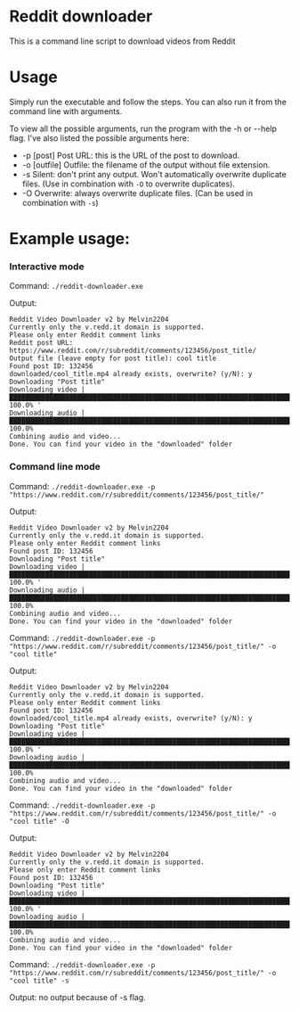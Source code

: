 # Reddit downloader
This is a command line script to download videos from Reddit

# Usage
Simply run the executable and follow the steps. You can also run it from the command line with arguments.

To view all the possible arguments, run the program with the -h or --help flag. 
I've also listed the possible arguments here:
* -p [post]     Post URL: this is the URL of the post to download.
* -o [outfile]  Outfile: the filename of the output without file extension.
* -s            Silent: don't print any output. Won't automatically overwrite duplicate files. (Use in combination with `-O` to overwrite duplicates).
* -O            Overwrite: always overwrite duplicate files. (Can be used in combination with `-s`) 

# Example usage:
### Interactive mode
Command: `./reddit-downloader.exe`

Output: 
```
Reddit Video Downloader v2 by Melvin2204
Currently only the v.redd.it domain is supported.
Please only enter Reddit comment links
Reddit post URL: https://www.reddit.com/r/subreddit/comments/123456/post_title/
Output file (leave empty for post title): cool title
Found post ID: 132456
downloaded/cool_title.mp4 already exists, overwrite? (y/N): y
Downloading "Post title"
Downloading video |██████████████████████████████████████████████████████████████████████████████████████████| 100.0% '
Downloading audio |██████████████████████████████████████████████████████████████████████████████████████████| 100.0%
Combining audio and video...
Done. You can find your video in the "downloaded" folder
```



### Command line mode
Command: `./reddit-downloader.exe -p "https://www.reddit.com/r/subreddit/comments/123456/post_title/"`

Output:
```
Reddit Video Downloader v2 by Melvin2204
Currently only the v.redd.it domain is supported.
Please only enter Reddit comment links
Found post ID: 132456
Downloading "Post title"
Downloading video |██████████████████████████████████████████████████████████████████████████████████████████| 100.0% '
Downloading audio |██████████████████████████████████████████████████████████████████████████████████████████| 100.0%
Combining audio and video...
Done. You can find your video in the "downloaded" folder
```



Command: `./reddit-downloader.exe -p "https://www.reddit.com/r/subreddit/comments/123456/post_title/" -o "cool title"`

Output:
```
Reddit Video Downloader v2 by Melvin2204
Currently only the v.redd.it domain is supported.
Please only enter Reddit comment links
Found post ID: 132456
downloaded/cool_title.mp4 already exists, overwrite? (y/N): y
Downloading "Post title"
Downloading video |██████████████████████████████████████████████████████████████████████████████████████████| 100.0% '
Downloading audio |██████████████████████████████████████████████████████████████████████████████████████████| 100.0%
Combining audio and video...
Done. You can find your video in the "downloaded" folder
```



Command: `./reddit-downloader.exe -p "https://www.reddit.com/r/subreddit/comments/123456/post_title/" -o "cool title" -O`

Output:
```
Reddit Video Downloader v2 by Melvin2204
Currently only the v.redd.it domain is supported.
Please only enter Reddit comment links
Found post ID: 132456
Downloading "Post title"
Downloading video |██████████████████████████████████████████████████████████████████████████████████████████| 100.0% '
Downloading audio |██████████████████████████████████████████████████████████████████████████████████████████| 100.0%
Combining audio and video...
Done. You can find your video in the "downloaded" folder
```



Command: `./reddit-downloader.exe -p "https://www.reddit.com/r/subreddit/comments/123456/post_title/" -o "cool title" -s`

Output: no output because of -s flag.
